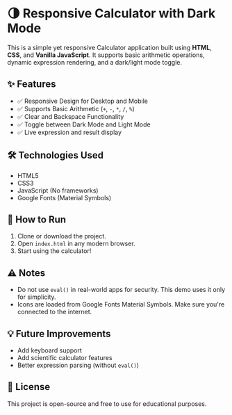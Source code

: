 # 🌗 Responsive Calculator with Dark Mode

This is a simple yet responsive Calculator application built using **HTML**, **CSS**, and **Vanilla JavaScript**. It supports basic arithmetic operations, dynamic expression rendering, and a dark/light mode toggle.

## ✨ Features

- ✅ Responsive Design for Desktop and Mobile
- ✅ Supports Basic Arithmetic (`+`, `-`, `*`, `/`, `%`)
- ✅ Clear and Backspace Functionality
- ✅ Toggle between Dark Mode and Light Mode
- ✅ Live expression and result display

## 🛠 Technologies Used

- HTML5
- CSS3
- JavaScript (No frameworks)
- Google Fonts (Material Symbols)


## 🚀 How to Run

1. Clone or download the project.
2. Open `index.html` in any modern browser.
3. Start using the calculator!

## ⚠️ Notes

- Do not use `eval()` in real-world apps for security. This demo uses it only for simplicity.
- Icons are loaded from Google Fonts Material Symbols. Make sure you're connected to the internet.

## 💡 Future Improvements

- Add keyboard support
- Add scientific calculator features
- Better expression parsing (without `eval()`)

## 📄 License

This project is open-source and free to use for educational purposes.


